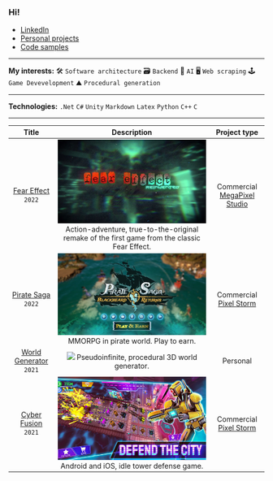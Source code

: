 ### Hi!

 * [LinkedIn](https://www.linkedin.com/in/micha%C5%82-wi%C4%99cek-8286b1206/)
 * [Personal projects](https://github.com/stars/wiecek1873/lists/personal-unity-projects)
 * [Code samples](https://github.com/stars/wiecek1873/lists/code-samples)
 
___
**My interests:**
🛠 `Software architecture`
🗃 `Backend`
🤖 `AI`
🖥 `Web scraping`
🕹 `Game Devevelopment`
⛰ `Procedural generation`

___
**Technologies:**
`.Net` `C#` `Unity` `Markdown` `Latex` `Python` `C++` `C`
  
___
| **Title**               | Description                                     | Project type           |
| :----------------------:        | :---------------------------------------------------: | :----------------: |
| [Fear Effect] `2022`            | ![](FearEffectReinvented.jpg) Action-adventure, true-to-the-original remake of the first game from the classic Fear Effect.| Commercial [MegaPixel Studio]|
| [Pirate Saga] `2022`            | ![](PirateSaga.png) MMORPG in pirate world. Play to earn.  | Commercial [Pixel Storm] |
| [World Generator] `2021`        | ![](https://github.com/wiecek1873/WorldGenerator/blob/main/Docs/MainImage.png) Pseudoinfinite, procedural 3D world generator. | Personal|
| [Cyber Fusion] `2021`           |![](CyberFusion.png) Android and iOS, idle tower defense game. | Commercial [Pixel Storm] |

[Pixel Storm]: https://pixelstorm.pl/
[Cyber Fusion]: https://play.google.com/store/apps/details?id=com.PixelStorm.CyberPolice2&hl=pl&gl=US
[World Generator]: https://github.com/wiecek1873/WorldGenerator
[Pirate Saga]: https://www.youtube.com/watch?v=K12RCeAFSE4&ab_channel=bkazmierczakful
[Fear Effect]: https://www.youtube.com/watch?v=tkxIJuzBH1Y&ab_channel=ForeverEntertainment

[MegaPixel Studio]: https://megapixel-studio.com/
